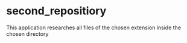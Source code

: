 # second_repositiory
This application researches all files of the chosen extension inside the chosen directory
